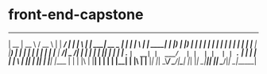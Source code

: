 # front-end-capstone

 _____  _____   ____       _ ______ _____ _______   _   _ ______ _____ _______ _    _ _   _ ______
|  __ \|  __ \ / __ \     | |  ____/ ____|__   __| | \ | |  ____|  __ \__   __| |  | | \ | |  ____|
| |__) | |__) | |  | |    | | |__ | |       | |    |  \| | |__  | |__) | | |  | |  | |  \| | |__
|  ___/|  _  /| |  | |_   | |  __|| |       | |    | . ` |  __| |  ___/  | |  | |  | | . ` |  __|
| |    | | \ \| |__| | |__| | |___| |____   | |    | |\  | |____| |      | |  | |__| | |\  | |____
|_|    |_|  \_\\____/ \____/|______\_____|  |_|    |_| \_|______|_|      |_|   \____/|_| \_|______|


